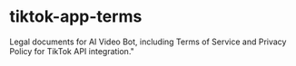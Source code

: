 # tiktok-app-terms
Legal documents for AI Video Bot, including Terms of Service and Privacy Policy for TikTok API integration."
